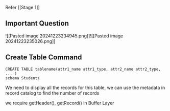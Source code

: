 Refer [[Stage 1]]

## Important Question


![[Pasted image 20241223234945.png]]![[Pasted image 20241223235026.png]]

## Create Table Command

```
CREATE TABLE tablename(attr1_name attr1_type, attr2_name attr2_type, ... )
schema Students
```

We need to display all the records for this table, we can use the metadata in record catalog to find the number of records

we require getHeader(), getRecord() in Buffer Layer


